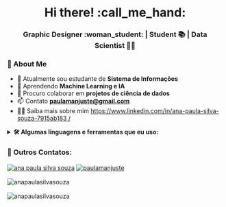 <h1 align="center">Hi there! :call_me_hand: </h1>
<h3 align="center"> Graphic Designer :woman_student: | Student 📚 | Data Scientist 👨‍💻 </h3>
<div>
 
  <h3> 👩 About Me </h3>

- 🔭 Atualmente sou estudante de **Sistema de Informações**
- 🌱 Aprendendo **Machine Learning e IA**
- 👯 Procuro colaborar em **projetos de ciência de dados**
- 📫 Contato **paulamanjuste@gmail.com**
- 👩‍💻 Saiba mais sobre mim [https://www.linkedin.com/in/ana-paula-silva-souza-7915ab183 /](https://www.linkedin.com/in/ana-paula-silva-souza-7915ab183/)


<details>
  <summary><b>🛠️ Algumas linguagens e ferramentas que eu uso:</b></summary>
  <br/>
<p align="left"> <a href="https://www.cprogramming.com/" target="_blank" rel="noreferrer"> <img src="https://raw.githubusercontent.com/ devicons/devicon/master/icons/c/c-original.svg" alt="c" width="40" height="40"/> </a> <a href="https://www.w3schools. com/css/" target="_blank" rel="noreferrer"> <img src="https://raw.githubusercontent.com/devicons/devicon/master/icons/css3/css3-original-wordmark.svg" alt ="css3" width="40" height="40"/> </a> <a href="https://www.w3.org/html/" target="_blank" rel="noreferrer"> < img src="https://raw.githubusercontent.com/devicons/devicon/master/icons/html5/html5-original-wordmark.svg" alt="html5" width="40" height="40"/> </a> <a href ="https://www.mysql.com/" target="_blank" rel="noreferrer"> <img src="https://raw.githubusercontent.com/devicons/devicon/master/icons/mysql/mysql -original-wordmark.svg" alt="mysql" width="40" height="40"/> </a> <a href="https://opencv.org/" target="_blank" rel=" noreferrer"> <img src="https://www.vectorlogo.zone/logos/opencv/opencv-icon.svg" alt="opencv" width="40" height="40"/> </a> <a href="https://pandas.pydata.org/" target="_blank" rel="noreferrer"> <img src="https://raw.githubusercontent.com/devicons/devicon/2ae2a900d2f041da66e950e4d48052658d850630/icons/pandas /pandas-original.svg" alt="pandas" width="40" height="40"/> </a> <a href="https://www.php.net" target="_blank" rel= "noreferrer"> <img src="https://raw.githubusercontent.com/devicons/devicon/master/icons/php/php-original.svg" alt="php" width="40" height="40" /> </a> <a href="https://www.postgresql.org" target="_blank" rel="noreferrer"> <img src="https://raw.githubusercontent.com/devicons/devicon/master/icons/postgresql/postgresql-original-wordmark.svg" alt="postgresql" width="40" height="40"/> </a> <a href="https:// www.python.org" target="_blank" rel="noreferrer"> <img src="https://raw.githubusercontent.com/devicons/devicon/master/icons/python/python-original.svg" alt= "python" width="40" height="40"/> </a> <a href="https://scikit-learn.org/" target="_blank" rel="noreferrer"> <img src= "https://upload.wikimedia.org/wikipedia/commons/0/05/Scikit_learn_logo_small.svg" alt="scikit_learn" width="40" height="40"/> </a><a href="https://seaborn.pydata.org/" target="_blank" rel="noreferrer"> <img src="https://seaborn.pydata.org/_images/logo-mark-lightbg. svg" alt="seaborn" width="40" height="40"/> </a> </p>
</details>

<h3 align="left"> 🔗 Outros Contatos:</h3>
<p align="left">
<a href="https://www.linkedin.com/in/ana-paula-silva-souza-7915ab183/" target="blank"><img align="center" src="https://raw.githubusercontent.com/rahuldkjain/github- profile-readme-generator/master/src/images/icons/Social/linked-in-alt.svg" alt="ana paula silva souza" height="30" width="40" /></a>
<a href="https://instagram.com/paulamanjuste" target="blank"><img align="center" src="https://raw.githubusercontent.com/rahuldkjain/github-profile-readme-generator/master /src/images/icons/Social/instagram.svg" alt="paulamanjuste" height="30" width="40" /></a>
</p>

<p><img align="center" src="https://github-readme-stats.vercel.app/api/top-langs?username=anapaulasilvasouza&show_icons=true&locale=en&layout=compact" alt="anapaulasilvasouza" /> </p>

<p><img align="center" src="https://github-readme-streak-stats.herokuapp.com/?user=anapaulasilvasouza&" alt="anapaulasilvasouza" /></p>
